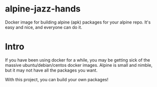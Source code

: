 # alpine-jazz-hands
Docker image for building alpine (apk) packages for your alpine repo. It's easy and nice, and everyone can do it.

# Intro
If you have been using docker for a while, you may be getting sick of the massive ubuntu/debian/centos docker images.
Alpine is small and nimble, but it may not have all the packages you want.

With this project, you can build your own packages! 


